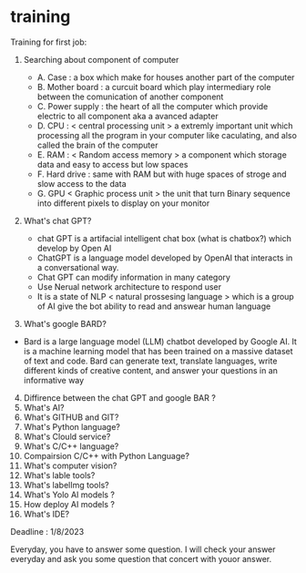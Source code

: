 # training
Training for first job: 

1. Searching about component of computer
   - A. Case : a box which make for houses another part of the computer
   - B. Mother board : a curcuit board which play intermediary role between the comunication of another component
   - C. Power supply : the heart of all the computer which provide electric to all component aka a avanced adapter
   - D. CPU : < central processing unit > a extremly important unit which processing all the program in your computer like caculating, and also called the brain of the computer
   - E. RAM : < Random access memory > a component which storage data and easy to access but low spaces
   - F. Hard drive : same with RAM but with huge spaces of stroge and slow access to the data
   - G. GPU < Graphic process unit > the unit that turn Binary sequence into different pixels to display on your monitor



2. What's chat GPT?
   - chat GPT is a artifacial intelligent chat box (what is chatbox?) which develop by Open AI
   - ChatGPT is a language model developed by OpenAI that interacts in a conversational way.
   - Chat GPT can modify information in many category
   - Use Nerual network architecture to respond user
   - It is a state of NLP < natural prossesing language > which is a group of AI give the bot ability to read and answear human language 



3. What's google BARD?
 - Bard is a large language model (LLM) chatbot developed by Google AI. It is a machine learning model that has been trained on a massive dataset of text and code. Bard can generate text, translate languages, write different kinds of creative content, and answer your questions in an informative way 


4. Diffirence between the chat GPT and google BAR ?
5. What's AI?
6. What's GITHUB and GIT?
7. What's Python language?
8. What's Clould service?
9. What's C/C++ language?
10. Compairsion C/C++ with Python Language?
11. What's computer vision?
12. What's lable tools?
13. What's labelImg tools?
14. What's Yolo AI models ?
15. How deploy AI models ?
16. What's IDE?



Deadline : 1/8/2023

Everyday, you have to answer some question. I will check your answer everyday and ask you some question that concert with youor answer.

